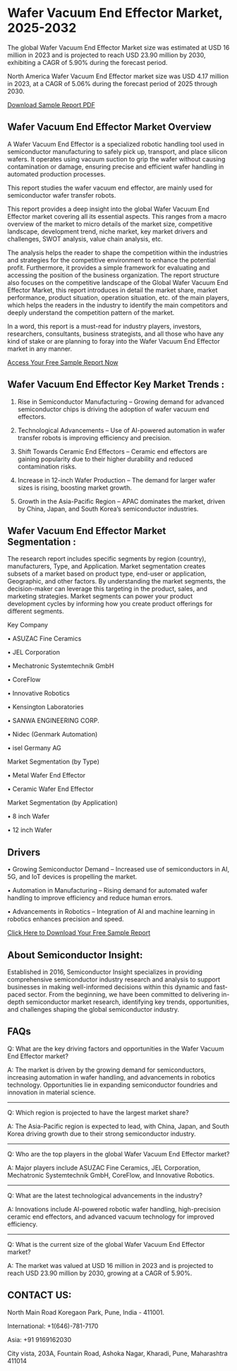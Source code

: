 
<h1>Wafer Vacuum End Effector Market, 2025-2032</h1>

The global Wafer Vacuum End Effector Market size was estimated at USD 16 million in 2023 and is projected to reach USD 23.90 million by 2030, exhibiting a CAGR of 5.90% during the forecast period.

North America Wafer Vacuum End Effector market size was USD 4.17 million in 2023, at a CAGR of 5.06% during the forecast period of 2025 through 2030.

[Download Sample Report PDF](https://semiconductorinsight.com/download-sample-report/?product_id=82338)

<h2>Wafer Vacuum End Effector Market Overview</h2>

A Wafer Vacuum End Effector is a specialized robotic handling tool used in semiconductor manufacturing to safely pick up, transport, and place silicon wafers. It operates using vacuum suction to grip the wafer without causing contamination or damage, ensuring precise and efficient wafer handling in automated production processes.

This report studies the wafer vacuum end effector, are mainly used for semiconductor wafer transfer robots.

This report provides a deep insight into the global Wafer Vacuum End Effector market covering all its essential aspects. This ranges from a macro overview of the market to micro details of the market size, competitive landscape, development trend, niche market, key market drivers and challenges, SWOT analysis, value chain analysis, etc.

The analysis helps the reader to shape the competition within the industries and strategies for the competitive environment to enhance the potential profit. Furthermore, it provides a simple framework for evaluating and accessing the position of the business organization. The report structure also focuses on the competitive landscape of the Global Wafer Vacuum End Effector Market, this report introduces in detail the market share, market performance, product situation, operation situation, etc. of the main players, which helps the readers in the industry to identify the main competitors and deeply understand the competition pattern of the market.

In a word, this report is a must-read for industry players, investors, researchers, consultants, business strategists, and all those who have any kind of stake or are planning to foray into the Wafer Vacuum End Effector market in any manner.

[Access Your Free Sample Report Now](https://semiconductorinsight.com/download-sample-report/?product_id=82338)

<h2>Wafer Vacuum End Effector Key Market Trends  :</h2>

1.	Rise in Semiconductor Manufacturing – Growing demand for advanced semiconductor chips is driving the adoption of wafer vacuum end effectors.

2.	Technological Advancements – Use of AI-powered automation in wafer transfer robots is improving efficiency and precision.

3.	Shift Towards Ceramic End Effectors – Ceramic end effectors are gaining popularity due to their higher durability and reduced contamination risks.

4.	Increase in 12-inch Wafer Production – The demand for larger wafer sizes is rising, boosting market growth.

5.	Growth in the Asia-Pacific Region – APAC dominates the market, driven by China, Japan, and South Korea’s semiconductor industries.

<h2>Wafer Vacuum End Effector Market Segmentation :</h2>

The research report includes specific segments by region (country), manufacturers, Type, and Application. Market segmentation creates subsets of a market based on product type, end-user or application, Geographic, and other factors. By understanding the market segments, the decision-maker can leverage this targeting in the product, sales, and marketing strategies. Market segments can power your product development cycles by informing how you create product offerings for different segments.

Key Company

•	ASUZAC Fine Ceramics

•	JEL Corporation

•	Mechatronic Systemtechnik GmbH

•	CoreFlow

•	Innovative Robotics

•	Kensington Laboratories

•	SANWA ENGINEERING CORP.

•	Nidec (Genmark Automation)

•	isel Germany AG

Market Segmentation (by Type)

•	Metal Wafer End Effector

•	Ceramic Wafer End Effector

Market Segmentation (by Application)

•	8 inch Wafer

•	12 inch Wafer

<h2>Drivers</h2>

•	Growing Semiconductor Demand – Increased use of semiconductors in AI, 5G, and IoT devices is propelling the market.

•	Automation in Manufacturing – Rising demand for automated wafer handling to improve efficiency and reduce human errors.

•	Advancements in Robotics – Integration of AI and machine learning in robotics enhances precision and speed.


[Click Here to Download Your Free Sample Report](https://semiconductorinsight.com/download-sample-report/?product_id=82338) 

<h2>About Semiconductor Insight:</h2>

Established in 2016, Semiconductor Insight specializes in providing comprehensive semiconductor industry research and analysis to support businesses in making well-informed decisions within this dynamic and fast-paced sector. From the beginning, we have been committed to delivering in-depth semiconductor market research, identifying key trends, opportunities, and challenges shaping the global semiconductor industry.


<h2>FAQs</h2>

Q: What are the key driving factors and opportunities in the Wafer Vacuum End Effector market?

A: The market is driven by the growing demand for semiconductors, increasing automation in wafer handling, and advancements in robotics technology. Opportunities lie in expanding semiconductor foundries and innovation in material science.

________________________________________

Q: Which region is projected to have the largest market share?

A: The Asia-Pacific region is expected to lead, with China, Japan, and South Korea driving growth due to their strong semiconductor industry.

________________________________________

Q: Who are the top players in the global Wafer Vacuum End Effector market?

A: Major players include ASUZAC Fine Ceramics, JEL Corporation, Mechatronic Systemtechnik GmbH, CoreFlow, and Innovative Robotics.

________________________________________

Q: What are the latest technological advancements in the industry?

A: Innovations include AI-powered robotic wafer handling, high-precision ceramic end effectors, and advanced vacuum technology for improved efficiency.

________________________________________

Q: What is the current size of the global Wafer Vacuum End Effector market?

A: The market was valued at USD 16 million in 2023 and is projected to reach USD 23.90 million by 2030, growing at a CAGR of 5.90%.

<h2>CONTACT US:</h2>

North Main Road Koregaon Park, Pune, India - 411001.

International: +1(646)-781-7170

Asia: +91 9169162030

City vista, 203A, Fountain Road, Ashoka Nagar, Kharadi, Pune, Maharashtra 411014





